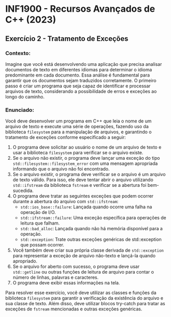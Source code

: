 
# INF1900 - Recursos Avançados de C++ (2023)

## Exercício 2 - Tratamento de Exceções

### Contexto:
Imagine que você está desenvolvendo uma aplicação que precisa analisar documentos de texto em diferentes idiomas para determinar o idioma predominante em cada documento. Essa análise é fundamental para garantir que os documentos sejam traduzidos corretamente. O primeiro passo é criar um programa que seja capaz de identificar e processar arquivos de texto, considerando a possibilidade de erros e exceções ao longo do caminho.

### Enunciado:
Você deve desenvolver um programa em C++ que leia o nome de um arquivo de texto e execute uma série de operações, fazendo uso da biblioteca `filesystem` para a manipulação de arquivos, e garantindo o tratamento de exceções conforme especificado a seguir:

1. O programa deve solicitar ao usuário o nome de um arquivo de texto e usar a biblioteca `filesystem` para verificar se o arquivo existe.
2. Se o arquivo não existir, o programa deve lançar uma exceção do tipo `std::filesystem::filesystem_error` com uma mensagem apropriada informando que o arquivo não foi encontrado.
3. Se o arquivo existir, o programa deve verificar se o arquivo é um arquivo de texto válido. Para isso, ele deve tentar abrir o arquivo utilizando `std::ifstream` da biblioteca `fstream` e verificar se a abertura foi bem-sucedida.
4. O programa deve tratar as seguintes exceções que podem ocorrer durante a abertura do arquivo com `std::ifstream`:
   - `std::ios_base::failure`: Lançada quando ocorre uma falha na operação de I/O.
   - `std::ifstream::failure`: Uma exceção específica para operações de leitura que falham.
   - `std::bad_alloc`: Lançada quando não há memória disponível para a operação.
   - `std::exception`: Trate outras exceções genéricas de std::exception que possam ocorrer.
5. Você também deve criar sua própria classe derivada de `std::exception` para representar a exceção de arquivo não-texto e lançá-la quando apropriado.
6. Se o arquivo for aberto com sucesso, o programa deve usar `std::getline` ou outras funções de leitura de arquivo para contar o número de linhas, palavras e caracteres.
7. O programa deve exibir essas informações na tela.

Para resolver esse exercício, você deve utilizar as classes e funções da biblioteca `filesystem` para garantir a verificação da existência do arquivo e sua classe de texto. Além disso, deve utilizar blocos try-catch para tratar as exceções de `fstream` mencionadas e outras exceções genéricas.